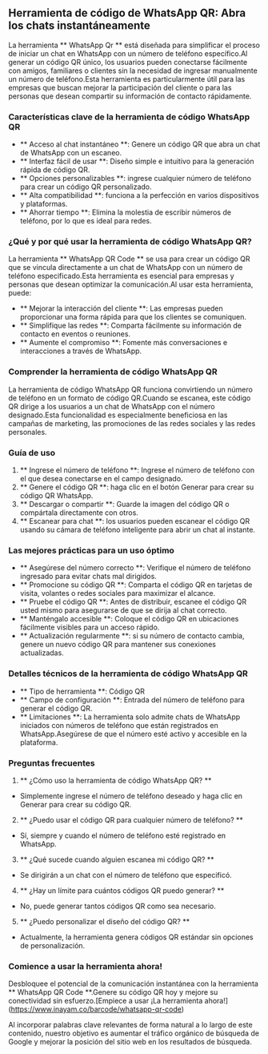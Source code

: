 ## Herramienta de código de WhatsApp QR: Abra los chats instantáneamente

La herramienta ** WhatsApp Qr ** está diseñada para simplificar el proceso de iniciar un chat en WhatsApp con un número de teléfono específico.Al generar un código QR único, los usuarios pueden conectarse fácilmente con amigos, familiares o clientes sin la necesidad de ingresar manualmente un número de teléfono.Esta herramienta es particularmente útil para las empresas que buscan mejorar la participación del cliente o para las personas que desean compartir su información de contacto rápidamente.

### Características clave de la herramienta de código WhatsApp QR

- ** Acceso al chat instantáneo **: Genere un código QR que abra un chat de WhatsApp con un escaneo.
- ** Interfaz fácil de usar **: Diseño simple e intuitivo para la generación rápida de código QR.
- ** Opciones personalizables **: ingrese cualquier número de teléfono para crear un código QR personalizado.
- ** Alta compatibilidad **: funciona a la perfección en varios dispositivos y plataformas.
- ** Ahorrar tiempo **: Elimina la molestia de escribir números de teléfono, por lo que es ideal para redes.

### ¿Qué y por qué usar la herramienta de código WhatsApp QR?

La herramienta ** WhatsApp QR Code ** se usa para crear un código QR que se vincula directamente a un chat de WhatsApp con un número de teléfono especificado.Esta herramienta es esencial para empresas y personas que desean optimizar la comunicación.Al usar esta herramienta, puede:

- ** Mejorar la interacción del cliente **: Las empresas pueden proporcionar una forma rápida para que los clientes se comuniquen.
- ** Simplifique las redes **: Comparta fácilmente su información de contacto en eventos o reuniones.
- ** Aumente el compromiso **: Fomente más conversaciones e interacciones a través de WhatsApp.

### Comprender la herramienta de código WhatsApp QR

La herramienta de código WhatsApp QR funciona convirtiendo un número de teléfono en un formato de código QR.Cuando se escanea, este código QR dirige a los usuarios a un chat de WhatsApp con el número designado.Esta funcionalidad es especialmente beneficiosa en las campañas de marketing, las promociones de las redes sociales y las redes personales.

### Guía de uso

1. ** Ingrese el número de teléfono **: Ingrese el número de teléfono con el que desea conectarse en el campo designado.
2. ** Genere el código QR **: haga clic en el botón Generar para crear su código QR WhatsApp.
3. ** Descargar o compartir **: Guarde la imagen del código QR o compártala directamente con otros.
4. ** Escanear para chat **: los usuarios pueden escanear el código QR usando su cámara de teléfono inteligente para abrir un chat al instante.

### Las mejores prácticas para un uso óptimo

- ** Asegúrese del número correcto **: Verifique el número de teléfono ingresado para evitar chats mal dirigidos.
- ** Promocione su código QR **: Comparta el código QR en tarjetas de visita, volantes o redes sociales para maximizar el alcance.
- ** Pruebe el código QR **: Antes de distribuir, escanee el código QR usted mismo para asegurarse de que se dirija al chat correcto.
- ** Manténgalo accesible **: Coloque el código QR en ubicaciones fácilmente visibles para un acceso rápido.
- ** Actualización regularmente **: si su número de contacto cambia, genere un nuevo código QR para mantener sus conexiones actualizadas.

### Detalles técnicos de la herramienta de código WhatsApp QR

- ** Tipo de herramienta **: Código QR
- ** Campo de configuración **: Entrada del número de teléfono para generar el código QR.
- ** Limitaciones **: La herramienta solo admite chats de WhatsApp iniciados con números de teléfono que están registrados en WhatsApp.Asegúrese de que el número esté activo y accesible en la plataforma.

### Preguntas frecuentes

1. ** ¿Cómo uso la herramienta de código WhatsApp QR? **
- Simplemente ingrese el número de teléfono deseado y haga clic en Generar para crear su código QR.

2. ** ¿Puedo usar el código QR para cualquier número de teléfono? **
- Sí, siempre y cuando el número de teléfono esté registrado en WhatsApp.

3. ** ¿Qué sucede cuando alguien escanea mi código QR? **
- Se dirigirán a un chat con el número de teléfono que especificó.

4. ** ¿Hay un límite para cuántos códigos QR puedo generar? **
- No, puede generar tantos códigos QR como sea necesario.

5. ** ¿Puedo personalizar el diseño del código QR? **
- Actualmente, la herramienta genera códigos QR estándar sin opciones de personalización.

### Comience a usar la herramienta ahora!

Desbloquee el potencial de la comunicación instantánea con la herramienta ** WhatsApp QR Code **.Genere su código QR hoy y mejore su conectividad sin esfuerzo.[Empiece a usar ¡La herramienta ahora!] (https://www.inayam.co/barcode/whatsapp-qr-code)

Al incorporar palabras clave relevantes de forma natural a lo largo de este contenido, nuestro objetivo es aumentar el tráfico orgánico de búsqueda de Google y mejorar la posición del sitio web en los resultados de búsqueda.